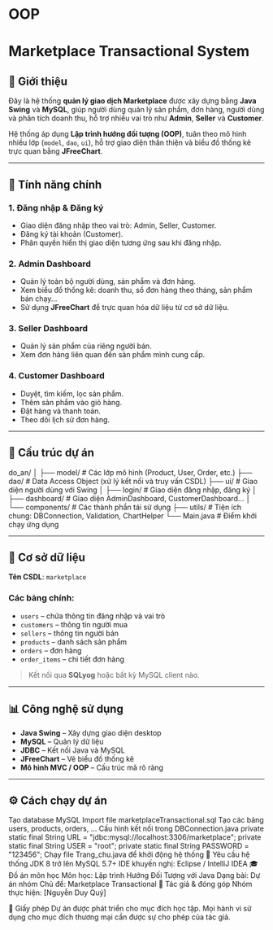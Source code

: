 # OOP
# Marketplace Transactional System

## 🛒 Giới thiệu

Đây là hệ thống **quản lý giao dịch Marketplace** được xây dựng bằng **Java Swing** và **MySQL**, giúp người dùng quản lý sản phẩm, đơn hàng, người dùng và phân tích doanh thu, hỗ trợ nhiều vai trò như **Admin**, **Seller** và **Customer**.

Hệ thống áp dụng **Lập trình hướng đối tượng (OOP)**, tuân theo mô hình nhiều lớp (`model`, `dao`, `ui`), hỗ trợ giao diện thân thiện và biểu đồ thống kê trực quan bằng **JFreeChart**.

---

## 📌 Tính năng chính

### 1. Đăng nhập & Đăng ký
- Giao diện đăng nhập theo vai trò: Admin, Seller, Customer.
- Đăng ký tài khoản (Customer).
- Phân quyền hiển thị giao diện tương ứng sau khi đăng nhập.

### 2. Admin Dashboard
- Quản lý toàn bộ người dùng, sản phẩm và đơn hàng.
- Xem biểu đồ thống kê: doanh thu, số đơn hàng theo tháng, sản phẩm bán chạy...
- Sử dụng **JFreeChart** để trực quan hóa dữ liệu từ cơ sở dữ liệu.

### 3. Seller Dashboard
- Quản lý sản phẩm của riêng người bán.
- Xem đơn hàng liên quan đến sản phẩm mình cung cấp.

### 4. Customer Dashboard
- Duyệt, tìm kiếm, lọc sản phẩm.
- Thêm sản phẩm vào giỏ hàng.
- Đặt hàng và thanh toán.
- Theo dõi lịch sử đơn hàng.

---

## 🧱 Cấu trúc dự án
do_an/
│
├── model/ # Các lớp mô hình (Product, User, Order, etc.)
├── dao/ # Data Access Object (xử lý kết nối và truy vấn CSDL)
├── ui/ # Giao diện người dùng với Swing
│ ├── login/ # Giao diện đăng nhập, đăng ký
│ ├── dashboard/ # Giao diện AdminDashboard, CustomerDashboard...
│ └── components/ # Các thành phần tái sử dụng
├── utils/ # Tiện ích chung: DBConnection, Validation, ChartHelper
└── Main.java # Điểm khởi chạy ứng dụng

---

## 🧪 Cơ sở dữ liệu

**Tên CSDL**: `marketplace`

### Các bảng chính:

- `users` – chứa thông tin đăng nhập và vai trò
- `customers` – thông tin người mua
- `sellers` – thông tin người bán
- `products` – danh sách sản phẩm
- `orders` – đơn hàng
- `order_items` – chi tiết đơn hàng

> Kết nối qua **SQLyog** hoặc bất kỳ MySQL client nào.

---

## 📊 Công nghệ sử dụng

- **Java Swing** – Xây dựng giao diện desktop
- **MySQL** – Quản lý dữ liệu
- **JDBC** – Kết nối Java và MySQL
- **JFreeChart** – Vẽ biểu đồ thống kê
- **Mô hình MVC / OOP** – Cấu trúc mã rõ ràng

---

## ⚙️ Cách chạy dự án
Tạo database MySQL
Import file marketplaceTransactional.sql
Tạo các bảng users, products, orders, ...
Cấu hình kết nối trong DBConnection.java
private static final String URL = "jdbc:mysql://localhost:3306/marketplace";
private static final String USER = "root";
private static final String PASSWORD = "123456";
Chạy file Trang_chu.java để khởi động hệ thống
📌 Yêu cầu hệ thống
JDK 8 trở lên
MySQL 5.7+
IDE khuyến nghị: Eclipse / IntelliJ IDEA
🎓 Đồ án môn học
Môn học: Lập trình Hướng Đối Tượng với Java
Dạng bài: Dự án nhóm 
Chủ đề: Marketplace Transactional 
📁 Tác giả & đóng góp
Nhóm thực hiện: [Nguyễn Duy Quý]

📝 Giấy phép
Dự án được phát triển cho mục đích học tập. Mọi hành vi sử dụng cho mục đích thương mại cần được sự cho phép của tác giả.
